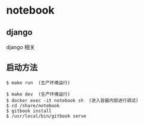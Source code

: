 # notebook

## django
   
  django 相关
 
 
## 启动方法
    
    $ make run  (生产环境运行)
    
    $ make dev  (生产环境运行)
    $ docker exec -it notebook sh  (进入容器内部进行调试)
    $ cd /share/notebook
    $ gitbook install
    $ /usr/local/bin/gitbook serve
    
    
